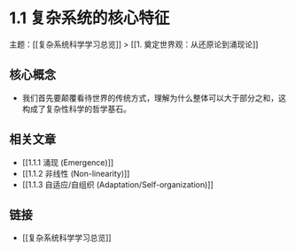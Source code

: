 # 1.1 复杂系统的核心特征

主题：[[复杂系统科学学习总览]] > [[1. 奠定世界观：从还原论到涌现论]]

## 核心概念

- 我们首先要颠覆看待世界的传统方式，理解为什么整体可以大于部分之和，这构成了复杂性科学的哲学基石。

## 相关文章

- [[1.1.1 涌现 (Emergence)]]
- [[1.1.2 非线性 (Non-linearity)]]
- [[1.1.3 自适应/自组织 (Adaptation/Self-organization)]]

## 链接

- [[复杂系统科学学习总览]]
